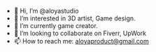 - 👋 Hi, I’m @aloyastudio
- 👀 I’m interested in 3D artist, Game design.
- 🌱 I’m currently game creator.
- 💞️ I’m looking to collaborate on Fiverr, UpWork
- 📫 How to reach me: aloyaproduct@gmail.com

<!---
aloyastudio/aloyastudio is a ✨ special ✨ repository because its `README.md` (this file) appears on your GitHub profile.
You can click the Preview link to take a look at your changes.
--->

